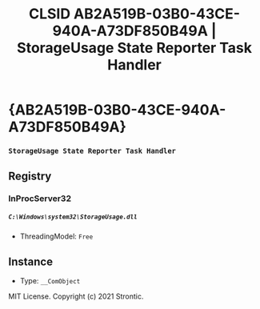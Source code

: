 ﻿---
title: "CLSID AB2A519B-03B0-43CE-940A-A73DF850B49A | StorageUsage State Reporter Task Handler"
excerpt: What is COM-Object CLSID AB2A519B-03B0-43CE-940A-A73DF850B49A?
---

# {AB2A519B-03B0-43CE-940A-A73DF850B49A}

### `StorageUsage State Reporter Task Handler`

## Registry


### InProcServer32

##### `C:\Windows\system32\StorageUsage.dll`
* ThreadingModel: `Free`

## Instance

* Type: `__ComObject`

MIT License. Copyright (c) 2021 Strontic.


